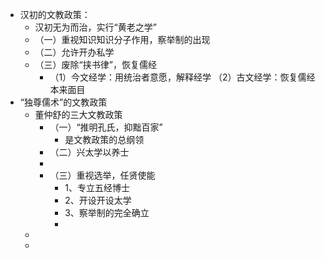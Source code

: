 - 汉初的文教政策：
	- 汉初无为而治，实行“黄老之学”
	- （一）重视知识知识分子作用，察举制的出现
	- （二）允许开办私学
	- （三）废除“挟书律”，恢复儒经
		- （1）今文经学：用统治者意愿，解释经学
		  （2）古文经学：恢复儒经本来面目
- “独尊儒术”的文教政策
	- 董仲舒的三大文教政策
		- （一）“推明孔氏，抑黜百家”
			- 是文教政策的总纲领
		- （二）兴太学以养士
		-
		- （三）重视选举，任贤使能
			- 1、专立五经博士
			- 2、开设开设太学
			- 3、察举制的完全确立
			-
	-
	-